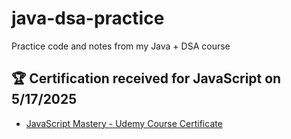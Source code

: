 # java-dsa-practice
Practice code and notes from my Java + DSA course

## 🏆 Certification received for JavaScript on 5/17/2025

- [JavaScript Mastery - Udemy Course Certificate](https://udemy-certificate.s3.amazonaws.com/pdf/UC-0a1503ae-e1a4-4764-9f24-af0e93068c4b.pdf)
